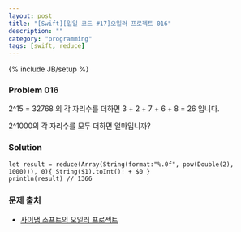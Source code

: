 ```yaml
---
layout: post
title: "[Swift][일일 코드 #17]오일러 프로젝트 016"
description: ""
category: "programming"
tags: [swift, reduce]
---
```

{% include JB/setup %}

### Problem 016

2^15 = 32768 의 각 자리수를 더하면 3 + 2 + 7 + 6 + 8 = 26 입니다.

2^1000의 각 자리수를 모두 더하면 얼마입니까?

### Solution

	let result = reduce(Array(String(format:"%.0f", pow(Double(2), 1000))), 0){ String($1).toInt()! + $0 }
	println(result)	// 1366

### 문제 출처

* [사이냅 소프트의 오일러 프로젝트](http://euler.synap.co.kr/prob_detail.php?id=16)